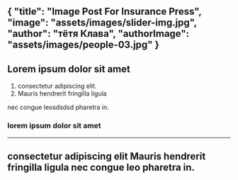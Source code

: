 {
"title": "Image Post For Insurance Press",
"image": "assets/images/slider-img.jpg",
"author": "тётя Клава",
"authorImage": "assets/images/people-03.jpg"
}
---
## Lorem ipsum dolor sit amet

1. consectetur adipiscing elit. 
2. Mauris hendrerit fringilla ligula

nec congue leosdsdsd pharetra in.
### lorem ipsum dolor sit amet
---
consectetur adipiscing elit 
Mauris hendrerit fringilla ligula
nec congue leo pharetra in.
---